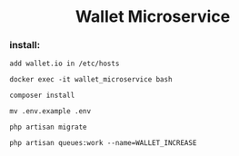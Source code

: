 <h1 align="center">Wallet Microservice</h1>

### install:
```
add wallet.io in /etc/hosts
```
```
docker exec -it wallet_microservice bash
```
```
composer install
```

```
mv .env.example .env
```

```
php artisan migrate
```

```
php artisan queues:work --name=WALLET_INCREASE
```